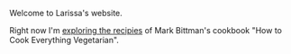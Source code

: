 Welcome to Larissa's website.

Right now I'm [exploring the recipies](cooking/HTCEV) of Mark Bittman's cookbook "How to Cook Everything Vegetarian".
